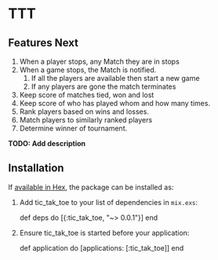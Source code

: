 # TTT

## Features Next

  1. When a player stops, any Match they are in stops
  2. When a game stops, the Match is notified.
      1. If all the players are available then start a new game
      2. If any players are gone the match terminates
  3. Keep score of matches tied, won and lost
  4. Keep score of who has played whom and how many times.
  5. Rank players based on wins and losses.
  6. Match players to similarly ranked players
  7. Determine winner of tournament. 

**TODO: Add description**

## Installation

If [available in Hex](https://hex.pm/docs/publish), the package can be installed as:

  1. Add tic_tak_toe to your list of dependencies in `mix.exs`:

        def deps do
          [{:tic_tak_toe, "~> 0.0.1"}]
        end

  2. Ensure tic_tak_toe is started before your application:

        def application do
          [applications: [:tic_tak_toe]]
        end
